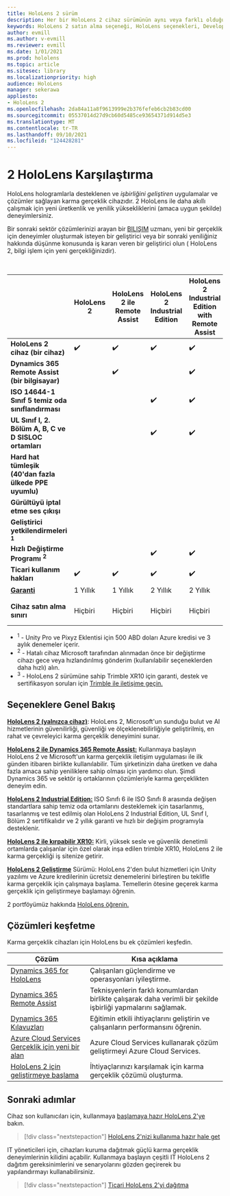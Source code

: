 ```yaml
---
title: HoloLens 2 sürüm
description: Her bir HoloLens 2 cihaz sürümünün aynı veya farklı olduğunu ve kendi sürümlerden birini edindikten sonra ne yapacaklarını öğrenin.
keywords: HoloLens 2 satın alma seçeneği, HoloLens seçenekleri, Developer Edition
author: evmill
ms.author: v-evmill
ms.reviewer: evmill
ms.date: 1/01/2021
ms.prod: hololens
ms.topic: article
ms.sitesec: library
ms.localizationpriority: high
audience: HoloLens
manager: sekerawa
appliesto:
- HoloLens 2
ms.openlocfilehash: 2da84a11a8f9613999e2b376fefeb6cb2b83cd00
ms.sourcegitcommit: 05537014d27d9cb60d5485ce93654371d914d5e3
ms.translationtype: MT
ms.contentlocale: tr-TR
ms.lasthandoff: 09/10/2021
ms.locfileid: "124428281"
---
```

# <a name="compare-hololens-2-options"></a>2 HoloLens Karşılaştırma

HoloLens hologramlarla desteklenen ve *işbirliğini geliştiren* uygulamalar ve çözümler sağlayan karma gerçeklik cihazıdır. 2 HoloLens ile daha akıllı çalışmak için yeni üretkenlik ve yenilik yüksekliklerini (amaca uygun şekilde) deneyimlersiniz.

Bir sonraki sektör çözümlerinizi arayan bir [BILIŞIM](https://www.microsoft.com/hololens/apps) uzmanı, yeni bir gerçeklik için deneyimler oluşturmak isteyen bir geliştirici veya bir sonraki yeniliğiniz hakkında düşünme konusunda iş kararı veren bir geliştirici olun ( HoloLens 2, bilgi işlem için yeni gerçekliğinizdir). [](https://www.microsoft.com/hololens/developers) [](https://www.microsoft.com/hololens/apps)

<br>

|                                                      | HoloLens 2 | HoloLens 2 ile Remote Assist | HoloLens 2 Industrial Edition | HoloLens 2 Industrial Edition with Remote Assist | HoloLens 2 ile XR10'HoloLens kırp | HoloLens 2 Geliştirme Sürümü |
|------------------------------------------------------|------------|-------------------------------|-------------------------------|--------------------------------------------------|------------------------------|--------------------------------|
| **HoloLens 2 cihaz (bir cihaz)**                       |      ✔️     |               ✔️               |               ✔️               |                         ✔️                        |               ✔️              |                ✔️               |
| **Dynamics 365 Remote Assist (bir bilgisayar)**                |            |               ✔️               |                               |                         ✔️                        |                              |                                |
| **ISO 14644-1 Sınıf 5 temiz oda sınıflandırması**           |            |                               |               ✔️               |                         ✔️                        |                              |                                |
| **UL Sınıf I, 2. Bölüm A, B, C ve D SISLOC ortamları**                     |            |                               |               ✔️               |                         ✔️                        |               ✔️              |                                |
| **Hard hat tümleşik (40'dan fazla ülkede PPE uyumlu)** |            |                               |                               |                                                  |               ✔️              |                                |
| **Gürültüyü iptal etme ses çıkışı**                        |            |                               |                               |                                                  |               ✔️              |                                |
| **Geliştirici yetkilendirmeleri <sup>1</sup>**                             |            |                               |                               |                                                  |                              |                ✔️               |
| **Hızlı Değiştirme Programı <sup>2</sup>**                          |            |                               |               ✔️               |                         ✔️                        |                              |                                |
| **Ticari kullanım hakları**                                |      ✔️     |               ✔️               |               ✔️               |                         ✔️                        |               ✔️              |                                |
| [**Garanti**](hololens2-hardware.md#warranty-information)                                             |   1 Yıllık   |             1 Yıllık            |             2 Yıllık            |                      2 Yıllık                      |            1-Yıl <sup>3</sup>            |             1 Yıllık             |
| **Cihaz satın alma sınırı**                                |    Hiçbiri    |              Hiçbiri             |              Hiçbiri             |                       Hiçbiri                       |             Hiçbiri             |       İşlem başına bir tane      |

- <sup>1</sup> - Unity Pro ve Pixyz Eklentisi için 500 ABD doları Azure kredisi ve 3 aylık denemeler içerir.
- <sup>2</sup> - Hatalı cihaz Microsoft tarafından alınmadan önce bir değiştirme cihazı gece veya hızlandırılmış gönderim (kullanılabilir seçeneklerden daha hızlı) alın.
- <sup>3</sup> - HoloLens 2 sürümüne sahip Trimble XR10 için garanti, destek ve sertifikasyon soruları için [Trimble ile iletişime geçin.](https://fieldtech.trimble.com/en/contact-support)


## <a name="options-overview"></a>Seçeneklere Genel Bakış

**[HoloLens 2 (yalnızca cihaz)](hololens2-options-device-only.md)**: HoloLens 2, Microsoft'un sunduğu bulut ve AI hizmetlerinin güvenilirliği, güvenliği ve ölçeklenebilirliğiyle geliştirilmiş, en rahat ve çevreleyici karma gerçeklik deneyimini sunar.

**[HoloLens 2 ile Dynamics 365 Remote Assist:](hololens2-options-remote-assist.md)** Kullanmaya başlayın HoloLens 2 ve Microsoft'un karma gerçeklik iletişim uygulaması ile ilk günden itibaren birlikte kullanılabilir. Tüm şirketinizin daha üretken ve daha fazla amaca sahip yeniliklere sahip olması için yardımcı olun. Şimdi Dynamics 365 ve sektör iş ortaklarının çözümleriyle karma gerçeklikten deneyim edin.

**[HoloLens 2 Industrial Edition:](hololens2-options-industrial-edition.md)** ISO Sınıfı 6 ile ISO Sınıfı 8 arasında değişen standartlara sahip temiz oda ortamlarını desteklemek için tasarlanmış, tasarlanmış ve test edilmiş olan HoloLens 2 Industrial Edition, UL Sınıf I, Bölüm 2 sertifikalıdır ve 2 yıllık garanti ve hızlı bir değişim programıyla desteklenir.

**[HoloLens 2 ile kırpabilir XR10:](hololens2-options-trimble-xr10-edition.md)** Kirli, yüksek sesle ve güvenlik denetimli ortamlarda çalışanlar için özel olarak inşa edilen trimble XR10, HoloLens 2 ile karma gerçekliği iş sitenize getirir.

**[HoloLens 2 Geliştirme](hololens2-options-dev-edition.md)** Sürümü: HoloLens 2'den bulut hizmetleri için Unity yazılımı ve Azure kredilerinin ücretsiz denemelerini birleştiren bu teklifle karma gerçeklik için çalışmaya başlama. Temellerin ötesine geçerek karma gerçeklik için geliştirmeye başlamayı öğrenin.

2 portföyümüz hakkında [HoloLens öğrenin.](https://www.microsoft.com/hololens/buy)

## <a name="explore-solutions"></a>Çözümleri keşfetme

Karma gerçeklik cihazları için HoloLens bu ek çözümleri keşfedin.

| Çözüm | Kısa açıklama                                                                                |
|----------|---------------------------------------------------------------------------------------------------|
| [Dynamics 365 for HoloLens](https://www.microsoft.com//hololens/apps)          | Çalışanları güçlendirme ve operasyonları iyileştirme.                                                        |
| [Dynamics 365 Remote Assist](https://dynamics.microsoft.com/mixed-reality/remote-assist/)          | Teknisyenlerin farklı konumlardan birlikte çalışarak daha verimli bir şekilde işbirliği yapmalarını sağlamak. |
|   [Dynamics 365 Kılavuzları](https://dynamics.microsoft.com/mixed-reality/guides/)        | Eğitimin etkili ihtiyaçlarını geliştirin ve çalışanların performansını öğrenin.                          |
|  [Azure Cloud Services Gerçeklik için yeni bir alan](/windows/mixed-reality/develop/mixed-reality-cloud-services#:~:text=Mixed%20Reality%20services%20Mixed%20Reality%20cloud%20services%20like,all%20in%20the%20context%20of%20your%20users%E2%80%99%20environments)         | Azure Cloud Services kullanarak çözüm geliştirmeyi Azure Cloud Services.                                       |
|  [HoloLens 2 için geliştirmeye başlama](/windows/mixed-reality/develop/development?tabs=unity)         | İhtiyaçlarınızı karşılamak için karma gerçeklik çözümü oluşturma.                                                 |

## <a name="next-steps"></a>Sonraki adımlar

Cihaz son kullanıcıları için, kullanmaya [başlamaya hazır HoloLens 2'ye](hololens2-setup.md) bakın.

> [!div class="nextstepaction"]
> [HoloLens 2'nizi kullanıma hazır hale get](hololens2-setup.md)

IT yöneticileri için, cihazları kuruma dağıtmak güçlü karma gerçeklik deneyimlerinin kilidini açabilir. Kullanmaya başlayın çeşitli IT HoloLens 2 dağıtım gereksinimlerini ve senaryolarını gözden geçirerek bu yapılandırmayı kullanabilirsiniz.

> [!div class="nextstepaction"]
> [Ticari HoloLens 2'yi dağıtma](hololens-requirements.md)
